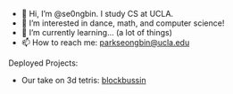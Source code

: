 - 👋 Hi, I’m @se0ngbin. I study CS at UCLA.
- 👀 I’m interested in dance, math, and computer science!
- 🌱 I’m currently learning... (a lot of things)
- 📫 How to reach me: parkseongbin@ucla.edu

Deployed Projects:
- Our take on 3d tetris: [blockbussin](https://lenchennychen.github.io/blockbussin/)
<!---
se0ngbin/se0ngbin is a ✨ special ✨ repository because its `README.md` (this file) appears on your GitHub profile.
You can click the Preview link to take a look at your changes.
--->
